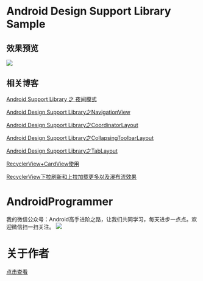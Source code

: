 # Android Design Support Library Sample
## 效果预览
![](https://github.com/WuXiaolong/DesignSupportLibrarySample/raw/master/screenshots/designsupportlibrarysample.gif)

## 相关博客

[Android Support Library 之 夜间模式](http://wuxiaolong.me/2016/07/12/appcompatDayNight/)

[Android Design Support Library之NavigationView](http://wuxiaolong.me/2015/11/17/NavigationView/)

[Android Design Support Library之CoordinatorLayout](http://wuxiaolong.me/2015/11/17/CoordinatorLayout/)

[Android Design Support Library之CollapsingToolbarLayout](http://wuxiaolong.me/2015/11/17/CollapsingToolbarLayout/)

[Android Design Support Library之TabLayout](http://wuxiaolong.me/2015/08/03/TabLayout/)

[RecyclerView+CardView使用](http://wuxiaolong.me/2015/09/15/RecyclerViewCardView/)

[RecyclerView下拉刷新和上拉加载更多以及瀑布流效果](https://github.com/WuXiaolong/PullLoadMoreRecyclerView)

# AndroidProgrammer
我的微信公众号：Android高手进阶之路，让我们共同学习，每天进步一点点。欢迎微信扫一扫关注。
![](http://7q5c2h.com1.z0.glb.clouddn.com/qrcode_AndroidProgrammer.jpg)

# 关于作者
[点击查看](http://wuxiaolong.me/about/)

